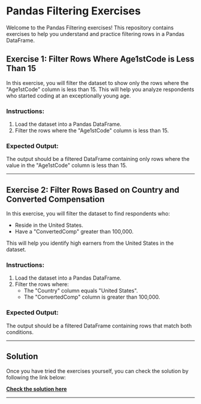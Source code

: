 # Pandas Filtering Exercises

Welcome to the Pandas Filtering exercises! This repository contains exercises to help you understand and practice filtering rows in a Pandas DataFrame.

## Exercise 1: Filter Rows Where Age1stCode is Less Than 15

In this exercise, you will filter the dataset to show only the rows where the "Age1stCode" column is less than 15. This will help you analyze respondents who started coding at an exceptionally young age.

### Instructions:
1. Load the dataset into a Pandas DataFrame.
2. Filter the rows where the "Age1stCode" column is less than 15.

### Expected Output:
The output should be a filtered DataFrame containing only rows where the value in the "Age1stCode" column is less than 15.

---

## Exercise 2: Filter Rows Based on Country and Converted Compensation

In this exercise, you will filter the dataset to find respondents who:
- Reside in the United States.
- Have a "ConvertedComp" greater than 100,000.

This will help you identify high earners from the United States in the dataset.

### Instructions:
1. Load the dataset into a Pandas DataFrame.
2. Filter the rows where:
   - The "Country" column equals "United States".
   - The "ConvertedComp" column is greater than 100,000.

### Expected Output:
The output should be a filtered DataFrame containing rows that match both conditions.

---

## Solution

Once you have tried the exercises yourself, you can check the solution by following the link below:

[**Check the solution here**](https://colab.research.google.com/drive/1qYKM1ODFEaV6od13S_zckzDpe3D_x1ue?usp=sharing)

---
